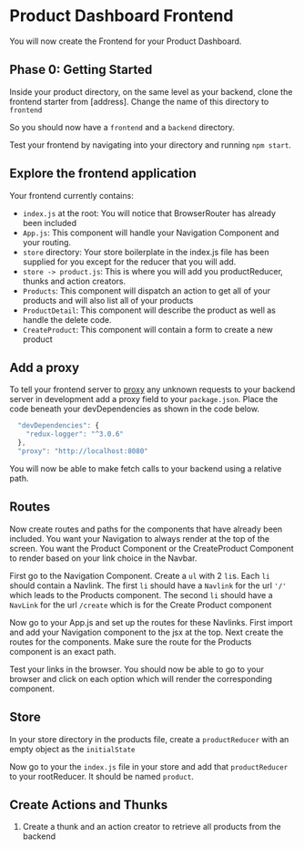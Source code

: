 # Product Dashboard Frontend

You will now create the Frontend for your Product Dashboard.

## Phase 0: Getting Started

Inside your product directory, on the same level as your backend, clone the frontend starter from [address].
Change the name of this directory to `frontend`

So you should now have a `frontend` and a `backend` directory.

Test your frontend by navigating into your directory and running `npm start`.

## Explore the frontend application

Your frontend currently contains:

- `index.js` at the root: You will notice that BrowserRouter has already been included
- `App.js`: This component will handle your Navigation Component and your routing.
- `store` directory: Your store boilerplate in the index.js file has been supplied for you except for the reducer that you will add.
- `store -> product.js`: This is where you will add you productReducer, thunks and action creators.
- `Products`: This component will dispatch an action to get all of your products and will also list all of your products
- `ProductDetail`: This component will describe the product as well as handle the delete code.
- `CreateProduct`: This component will contain a form to create a new product

## Add a proxy

To tell your frontend server to [proxy](https://create-react-app.dev/docs/proxying-api-requests-in-development/) any unknown requests to your backend server in development add a proxy field to your `package.json`. Place the code beneath your devDependencies as shown in the code below.

```js
  "devDependencies": {
    "redux-logger": "^3.0.6"
  },
  "proxy": "http://localhost:8080"
```

You will now be able to make fetch calls to your backend using a relative path.

## Routes

Now create routes and paths for the components that have already been included.
You want your Navigation to always render at the top of the screen.
You want the Product Component or the CreateProduct Component to render based on your link choice in the Navbar.

First go to the Navigation Component. Create a `ul` with 2 `li`s. Each `li` should contain a Navlink. The first `li` should have a `Navlink` for the url `'/'` which leads to the Products component. The second `li` should have a `NavLink` for the url `/create` which is for the Create Product component

Now go to your App.js and set up the routes for these Navlinks.
First import and add your Navigation component to the jsx at the top.
Next create the routes for the components. Make sure the route for the Products component is an exact path.

Test your links in the browser. You should now be able to go to your browser and click on each option which will render the corresponding component.

## Store

In your store directory in the products file, create a `productReducer` with an empty object as the `initialState`

Now go to your the `index.js` file in your store and add that `productReducer` to your rootReducer. It should be named `product`.

## Create Actions and Thunks

1. Create a thunk and an action creator to retrieve all products from the backend
